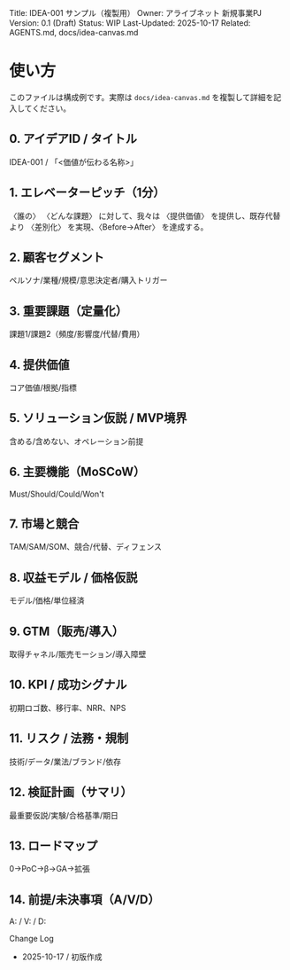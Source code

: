 Title: IDEA-001 サンプル（複製用）
Owner: アライブネット 新規事業PJ
Version: 0.1 (Draft)
Status: WIP
Last-Updated: 2025-10-17
Related: AGENTS.md, docs/idea-canvas.md

# 使い方
このファイルは構成例です。実際は `docs/idea-canvas.md` を複製して詳細を記入してください。

## 0. アイデアID / タイトル
IDEA-001 / 「<価値が伝わる名称>」

## 1. エレベーターピッチ（1分）
〈誰の〉 〈どんな課題〉 に対して、我々は 〈提供価値〉 を提供し、既存代替より 〈差別化〉 を実現、〈Before→After〉 を達成する。

## 2. 顧客セグメント
ペルソナ/業種/規模/意思決定者/購入トリガー

## 3. 重要課題（定量化）
課題1/課題2（頻度/影響度/代替/費用）

## 4. 提供価値
コア価値/根拠/指標

## 5. ソリューション仮説 / MVP境界
含める/含めない、オペレーション前提

## 6. 主要機能（MoSCoW）
Must/Should/Could/Won't

## 7. 市場と競合
TAM/SAM/SOM、競合/代替、ディフェンス

## 8. 収益モデル / 価格仮説
モデル/価格/単位経済

## 9. GTM（販売/導入）
取得チャネル/販売モーション/導入障壁

## 10. KPI / 成功シグナル
初期ロゴ数、移行率、NRR、NPS

## 11. リスク / 法務・規制
技術/データ/業法/ブランド/依存

## 12. 検証計画（サマリ）
最重要仮説/実験/合格基準/期日

## 13. ロードマップ
0→PoC→β→GA→拡張

## 14. 前提/未決事項（A/V/D）
A: / V: / D:

Change Log
- 2025-10-17 / 初版作成

